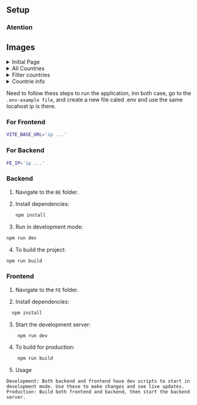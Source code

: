 ## Setup

### Atention

## Images

<details>
  <summary>Initial Page</summary>
   
  ![I01](https://i.imgur.com/U0vwaP9.png)

</details>
<details>
 <summary>All Countries </summary>
   
  ![I02](https://i.imgur.com/dvrUGWM.png)

</details>
<details>
 <summary>Filter countries </summary>
   
  ![I03](https://i.imgur.com/wGDT9jX.png)

</details>
<details>
 <summary>Countrie info </summary>
   
  ![I04](https://i.imgur.com/tTbvd0F.png)

</details>



Need to follow thess steps to run the application, inn both case, go to the ``.env-example file``, and create a new file caled .env and use the same locahost ip is there.

### For Frontend
```bash
VITE_BASE_URL='ip ...'
```

### For Backend
```bash
FE_IP='ip ...'
```

### Backend

1. Navigate to the `BE` folder.
2. Install dependencies:
   ```bash
   npm install
   ```


3. Run in development mode:
```bash
npm run dev

```
4. To build the project:
```bash
npm run build
```
### Frontend
1. Navigate to the `FE` folder.

2. Install dependencies:
 ```bash
   npm install
   ```
3. Start the development server:
```bash
    npm run dev
```

4. To build for production:
```bash
    npm run build
```
5. Usage
```
Development: Both backend and frontend have dev scripts to start in development mode. Use these to make changes and see live updates.
Production: Build both frontend and backend, then start the backend server.
```
